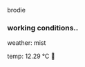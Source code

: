 brodie

<!--weather_start-->
### working conditions..

weather: mist 

temp: 12.29 °C 👕

<!--weather_end-->

